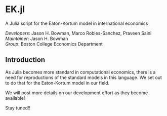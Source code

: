 # EK.jl
A Julia script for the Eaton-Kortum model in international economics


*Developers*: Jason H. Bowman, Marco Robles-Sanchez, Praveen Saini   
*Maintainer*: Jason H. Bowman   
*Group*: Boston College Economics Department


## Introduction

As Julia becomes more standard in computational economics, there is 
a need for reproductions of the standard models in this language. We 
set out to do that for the Eaton-Kortum model in our field.

We will post more details on our development effort as they become available!

Stay tuned!!


